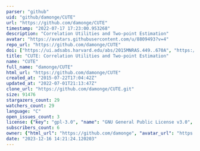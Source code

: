 ```yaml
---
parser: "github"
uid: "github/damonge/CUTE"
url: "https://github.com/damonge/CUTE"
timestamp: "2022-07-17 17:23:00.953268"
description: "Correlation Utilities and Two-point Estimation"
avatar: "https://avatars.githubusercontent.com/u/8809493?v=4"
repo_url: "https://github.com/damonge/CUTE"
doi: ["https://ui.adsabs.harvard.edu/abs/2015MNRAS.449..670A", "https://ui.adsabs.harvard.edu/abs/2012arXiv1210.1833A", "https://ui.adsabs.harvard.edu/abs/2015ascl.soft05016A/abstract"]
title: "CUTE: Correlation Utilities and Two-point Estimation"
name: "CUTE"
full_name: "damonge/CUTE"
html_url: "https://github.com/damonge/CUTE"
created_at: "2015-07-22T17:04:42Z"
updated_at: "2022-07-01T21:13:47Z"
clone_url: "https://github.com/damonge/CUTE.git"
size: 91476
stargazers_count: 29
watchers_count: 29
language: "C"
open_issues_count: 3
license: {"key": "gpl-3.0", "name": "GNU General Public License v3.0", "spdx_id": "GPL-3.0", "url": "https://api.github.com/licenses/gpl-3.0", "node_id": "MDc6TGljZW5zZTk="}
subscribers_count: 6
owner: {"html_url": "https://github.com/damonge", "avatar_url": "https://avatars.githubusercontent.com/u/8809493?v=4", "login": "damonge", "type": "User"}
date: "2023-12-16 14:21:24.120203"
---
```

